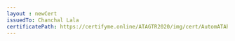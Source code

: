 ```yaml
--- 
layout : newCert 
issuedTo: Chanchal Lala 
certificatePath: https://certifyme.online/ATAGTR2020/img/cert/AutomATAhon/ChanchalLala_99759.png
--- 
```


